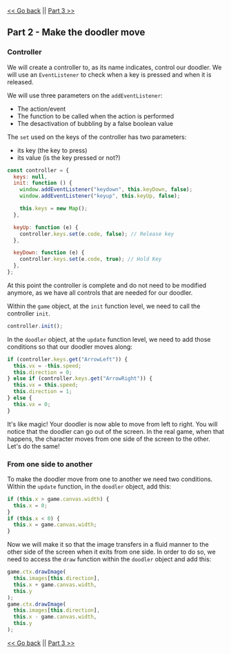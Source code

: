 [<< Go back](./part_1.md) || [Part 3 >>](./part_3.md)

## Part 2 - Make the doodler move

### Controller

We will create a controller to, as its name indicates, control our doodler. We will use an `EventListener` to check when a key is pressed and when it is released.

We will use three parameters on the ```addEventListener```:
* The action/event
* The function to be called when the action is performed
* The desactivation of bubbling by a false boolean value

The `set` used on the keys of the controller has two parameters:
* its key (the key to press)
* its value (is the key pressed or not?)

```javascript
const controller = {
  keys: null,
  init: function () {
    window.addEventListener("keydown", this.keyDown, false);
    window.addEventListener("keyup", this.keyUp, false);

    this.keys = new Map();
  },

  keyUp: function (e) {
    controller.keys.set(e.code, false); // Release key
  },

  keyDown: function (e) {
    controller.keys.set(e.code, true); // Hold Key
  },
};
```

At this point the controller is complete and do not need to be modified anymore, as we have all controls that are needed for our doodler.

Within the `game` object, at the `init` function level, we need to call the controller `init`.

```javascript
controller.init();
```

In the `doodler` object, at the `update` function level, we need to add those conditions so that our doodler moves along:

```javascript
if (controller.keys.get("ArrowLeft")) {
  this.vx = -this.speed;
  this.direction = 0;
} else if (controller.keys.get("ArrowRight")) {
  this.vx = this.speed;
  this.direction = 1;
} else {
  this.vx = 0;
}
```

It's like magic! Your doodler is now able to move from left to right. You will notice that the doodler can go out of the screen. In the real game, when that happens, the character moves from one side of the screen to the other. Let's do the same!

### From one side to another

To make the doodler move from one to another we need two conditions. Within the `update` function, in the `doodler` object, add this:

```javascript
if (this.x > game.canvas.width) {
  this.x = 0;
}
if (this.x < 0) {
  this.x = game.canvas.width;
}
```

Now we will make it so that the image transfers in a fluid manner to the other side of the screen when it exits from one side. In order to do so, we need to access the `draw` function within the `doodler` object and add this:

```javascript
game.ctx.drawImage(
  this.images[this.direction],
  this.x + game.canvas.width,
  this.y
);
game.ctx.drawImage(
  this.images[this.direction],
  this.x - game.canvas.width,
  this.y
);
```

[<< Go back](./part_1.md) || [Part 3 >>](./part_3.md)
